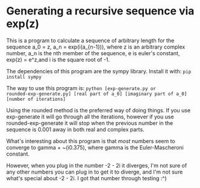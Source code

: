 <h1>Generating a recursive sequence via exp(z)</h1>

This is a program to calculate a sequence of arbitrary length for the sequence a_0 = z, a_n = exp(i(a_{n-1})), where z is an arbitrary complex number, a_n is the nth member of the sequence, e is euler's constant, exp(z) = e^z,and i is the square root of -1.

The dependencies of this program are the sympy library. Install it with:
<code>pip install sympy</code>

The way to use this program is:
<code>python [exp-generate.py or rounded-exp-generate.py] [real part of a_0] [imaginary part of a_0] [number of iterations]</code>

Using the rounded method is the preferred way of doing things. If you use exp-generate it will go through all the iterations, however if you use rounded-exp-generate it will stop when the previous number in the sequence is 0.001 away in both real and complex parts.

What's interesting about this program is that *most* numbers seem to converge to gamma + ~(i0.375), where gamma is the Euler-Mascheroni constant.

However, when you plug in the number -2 - 2i it diverges, I'm not sure of any other numbers you can plug in to get it to diverge, and I'm not sure what's special about -2 - 2i. I got that number through testing :^)
